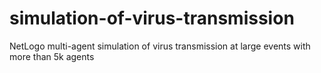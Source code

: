 # simulation-of-virus-transmission
NetLogo multi-agent simulation of virus transmission at large events with more than 5k agents
